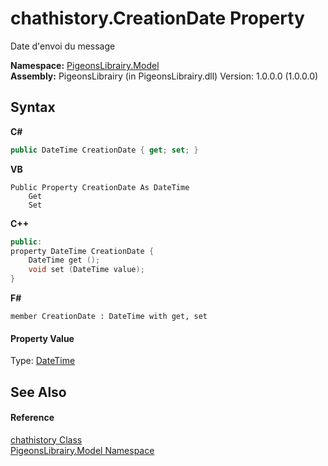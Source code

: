# chathistory.CreationDate Property 
 

Date d'envoi du message

**Namespace:**&nbsp;<a href="740f9e4a-e251-715e-60bf-e906871d97b4">PigeonsLibrairy.Model</a><br />**Assembly:**&nbsp;PigeonsLibrairy (in PigeonsLibrairy.dll) Version: 1.0.0.0 (1.0.0.0)

## Syntax

**C#**<br />
``` C#
public DateTime CreationDate { get; set; }
```

**VB**<br />
``` VB
Public Property CreationDate As DateTime
	Get
	Set
```

**C++**<br />
``` C++
public:
property DateTime CreationDate {
	DateTime get ();
	void set (DateTime value);
}
```

**F#**<br />
``` F#
member CreationDate : DateTime with get, set

```


#### Property Value
Type: <a href="http://msdn2.microsoft.com/en-us/library/03ybds8y" target="_blank">DateTime</a>

## See Also


#### Reference
<a href="f6e3b8f2-5289-041c-bfed-7d1e9141308b">chathistory Class</a><br /><a href="740f9e4a-e251-715e-60bf-e906871d97b4">PigeonsLibrairy.Model Namespace</a><br />